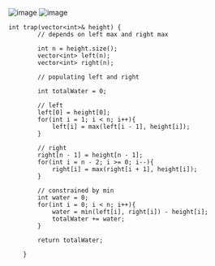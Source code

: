 ​![image](https://user-images.githubusercontent.com/73538974/253258244-76536522-73ec-4ee0-a907-126cad86cde1.png)
![image](https://user-images.githubusercontent.com/73538974/253258267-536bef1c-389d-4e46-b56f-da2362339bd3.png)

```
int trap(vector<int>& height) {      
        // depends on left max and right max
        
        int n = height.size();
        vector<int> left(n);
        vector<int> right(n);
        
        // populating left and right
        
        int totalWater = 0;
        
        // left
        left[0] = height[0];
        for(int i = 1; i < n; i++){
            left[i] = max(left[i - 1], height[i]);
        }
        
        // right
        right[n - 1] = height[n - 1];
        for(int i = n - 2; i >= 0; i--){
            right[i] = max(right[i + 1], height[i]);
        }
        
        // constrained by min
        int water = 0;
        for(int i = 0; i < n; i++){
            water = min(left[i], right[i]) - height[i];
            totalWater += water;
        }
        
        return totalWater;
        
    }
```
